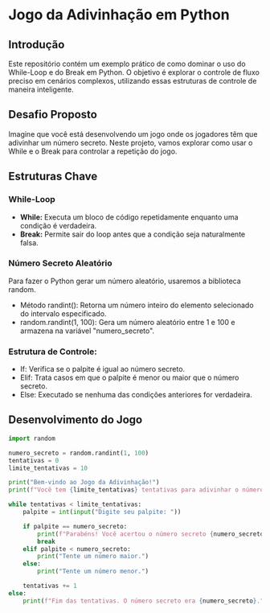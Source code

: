 # Jogo da Adivinhação em Python

## Introdução

Este repositório contém um exemplo prático de como dominar o uso do While-Loop e do Break em Python. O objetivo é explorar o controle de fluxo preciso em cenários complexos, utilizando essas estruturas de controle de maneira inteligente.

## Desafio Proposto

Imagine que você está desenvolvendo um jogo onde os jogadores têm que adivinhar um número secreto. Neste projeto, vamos explorar como usar o While e o Break para controlar a repetição do jogo.

## Estruturas Chave

### While-Loop

- **While:** Executa um bloco de código repetidamente enquanto uma condição é verdadeira.
- **Break:** Permite sair do loop antes que a condição seja naturalmente falsa.

### Número Secreto Aleatório

Para fazer o Python gerar um número aleatório, usaremos a biblioteca random.
- Método randint(): Retorna um número inteiro do elemento selecionado do intervalo especificado.
- random.randint(1, 100): Gera um número aleatório entre 1 e 100 e armazena na variável "numero_secreto".
  
### Estrutura de Controle:

- If: Verifica se o palpite é igual ao número secreto.
- Elif: Trata casos em que o palpite é menor ou maior que o número secreto.
- Else: Executado se nenhuma das condições anteriores for verdadeira.

## Desenvolvimento do Jogo


```python
import random

numero_secreto = random.randint(1, 100)
tentativas = 0
limite_tentativas = 10

print("Bem-vindo ao Jogo da Adivinhação!")
print(f"Você tem {limite_tentativas} tentativas para adivinhar o número secreto.")

while tentativas < limite_tentativas:
    palpite = int(input("Digite seu palpite: "))

    if palpite == numero_secreto:
        print(f"Parabéns! Você acertou o número secreto {numero_secreto} em {tentativas + 1} tentativas.")
        break
    elif palpite < numero_secreto:
        print("Tente um número maior.")
    else:
        print("Tente um número menor.")

    tentativas += 1
else:
    print(f"Fim das tentativas. O número secreto era {numero_secreto}.")

